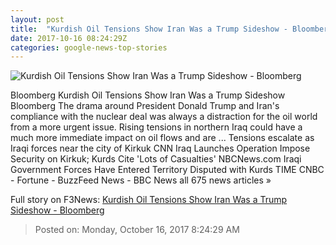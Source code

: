 ```yaml
---
layout: post
title:  "Kurdish Oil Tensions Show Iran Was a Trump Sideshow - Bloomberg"
date: 2017-10-16 08:24:29Z
categories: google-news-top-stories
---
```


![Kurdish Oil Tensions Show Iran Was a Trump Sideshow - Bloomberg](https://assets.bwbx.io/images/users/iqjWHBFdfxIU/iOKJAglrqdnA/v0/1200x775.png)

Bloomberg Kurdish Oil Tensions Show Iran Was a Trump Sideshow Bloomberg The drama around President Donald Trump and Iran's compliance with the nuclear deal was always a distraction for the oil world from a more urgent issue. Rising tensions in northern Iraq could have a much more immediate impact on oil flows and are ... Tensions escalate as Iraqi forces near the city of Kirkuk CNN Iraq Launches Operation Impose Security on Kirkuk; Kurds Cite 'Lots of Casualties' NBCNews.com Iraqi Government Forces Have Entered Territory Disputed with Kurds TIME CNBC - Fortune - BuzzFeed News - BBC News all 675 news articles »


Full story on F3News: [Kurdish Oil Tensions Show Iran Was a Trump Sideshow - Bloomberg](http://www.f3nws.com/n/n4BWK)

> Posted on: Monday, October 16, 2017 8:24:29 AM
